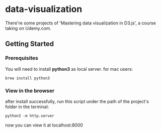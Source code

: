 # data-visualization

There're some projects of 'Mastering data visualization in D3.js', a course  taking on Udemy.com.

## Getting Started

### Prerequisites
You will need to install **python3** as local server.
for mac users:
```
brew install python3
```
### View in the browser
after install successfully, run this script under the path of the project's folder in the terminal:
```
python3 -m http.server
```
now you can view it at localhost:8000
